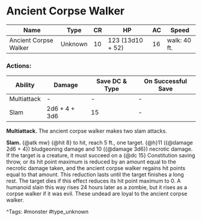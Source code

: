 # Ancient Corpse Walker

| Name | Type | CR | HP | AC | Speed |
|------|------|----|----|----|-------|
| Ancient Corpse Walker | Unknown | 10 | 123 (13d10 + 52) | 16 | walk: 40 ft. |

### Actions:

| Ability | Damage | Save DC & Type | On Successful Save |
|---------|--------|----------------|--------------------|
| Multiattack | - | - | - |
| Slam | 2d6 + 4 + 3d6 | 15 | - |


**Multiattack.** The ancient corpse walker makes two slam attacks.

**Slam.** {@atk mw} {@hit 8} to hit, reach 5 ft., one target. {@h}11 ({@damage 2d6 + 4}) bludgeoning damage and 10 ({@damage 3d6}) necrotic damage. If the target is a creature, it must succeed on a {@dc 15} Constitution saving throw, or its hit point maximum is reduced by an amount equal to the necrotic damage taken, and the ancient corpse walker regains hit points equal to that amount. This reduction lasts until the target finishes a long rest. The target dies if this effect reduces its hit point maximum to 0. A humanoid slain this way rises 24 hours later as a zombie, but it rises as a corpse walker if it was evil. These undead are loyal to the ancient corpse walker.

^Tags: #monster #type_unknown